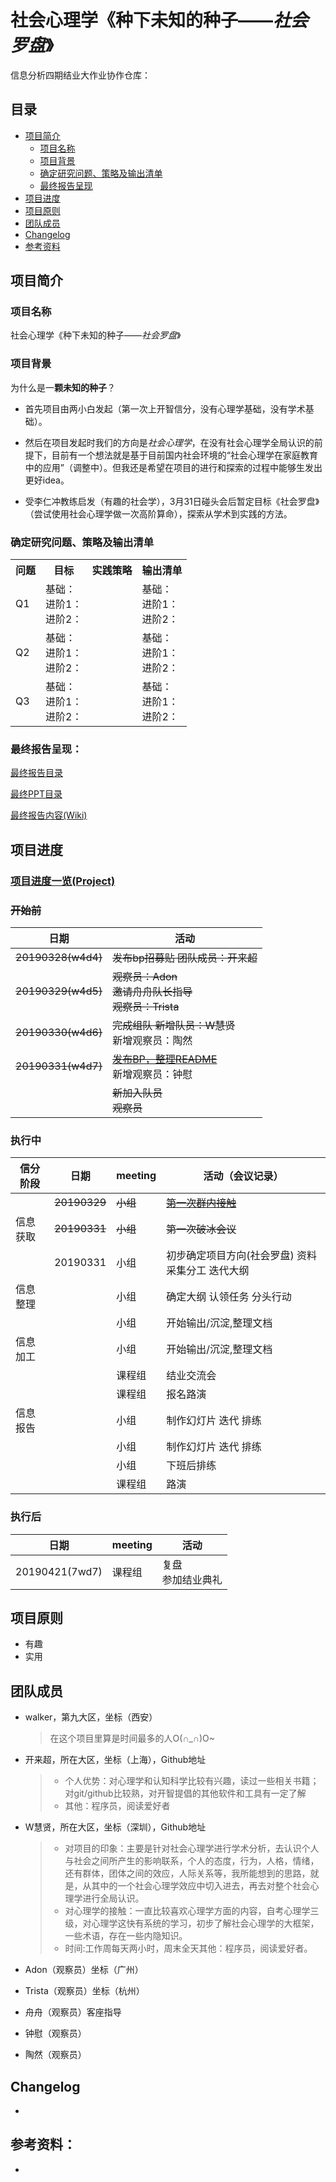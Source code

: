 # 社会心理学《种下未知的种子——*社会罗盘*》



信息分析四期结业大作业协作仓库：



## 目录

- [项目简介](#项目简介)
  - [项目名称](#项目名称)
  - [项目背景](#项目背景)
  - [确定研究问题、策略及输出清单](#确定研究问题、策略及输出清单)
  - [最终报告呈现](#最终报告呈现)
- [项目进度](#项目进度)
- [项目原则](#项目原则)
- [团队成员](#团队成员)
- [Changelog](#Changelog)
- [参考资料](#参考资料)



## 项目简介

### 项目名称

社会心理学《种下未知的种子——*社会罗盘*》

### 项目背景

为什么是一**颗未知的种子**？



- 首先项目由两小白发起（第一次上开智信分，没有心理学基础，没有学术基础）。



- 然后在项目发起时我们的方向是*社会心理学*，在没有社会心理学全局认识的前提下，目前有一个想法就是基于目前国内社会环境的“社会心理学在家庭教育中的应用”（调整中）。但我还是希望在项目的进行和探索的过程中能够生发出更好idea。

  

- 受李仁冲教练启发（有趣的社会学），3月31日碰头会后暂定目标《社会罗盘》（尝试使用社会心理学做一次高阶算命），探索从学术到实践的方法。

### 确定研究问题、策略及输出清单

<table>
   <tr>
      <th>问题</th>
      <th>目标</th>
      <th>实践策略</th>
      <th>输出清单</th>
   </tr>
   <tr>
      <td>Q1</td>
      <td>基础： <br>
             进阶1：<br>
             进阶2：</td>
      <td></td>
      <td>基础： <br>
             进阶1：<br>
             进阶2：</td>
   </tr>
   <tr>
      <td>Q2</td>
      <td>基础： <br>
             进阶1：<br>
             进阶2：</td>
      <td></td>
      <td>基础： <br>
             进阶1：<br>
             进阶2：</td>
   </tr>
   <tr>
      <td>Q3</td>
      <td>基础： <br>
             进阶1：<br>
             进阶2：</td>
      <td></td>
      <td>基础： <br>
             进阶1：<br>
             进阶2：</td>
   </tr>
</table>



### 最终报告呈现：

[最终报告目录](https://github.com/kiaorahao/IABP_Template/blob/master/Delivery/Report_TOC.md)

[最终PPT目录](https://github.com/kiaorahao/IABP_Template/blob/master/Delivery/PPT_TOC.md)

[最终报告内容(Wiki)](https://github.com/kiaorahao/IABP_Template/wiki)



## 项目进度

### [项目进度一览(Project)](https://github.com/kiaorahao/IABP_Template/projects)

### ~~开始前~~

| 日期               | 活动                                              |
| ------------------ | ------------------------------------------------- |
| ~~20190328(w4d4)~~ | ~~发布bp招募贴     团队成员：开来超~~             |
| ~~20190329(w4d5)~~ | ~~观察员：Adon<br>邀请舟舟队长指导<br>观察员：Trista~~            |
| ~~20190330(w4d6)~~ | ~~完成组队  新增队员：W慧贤~~<br>新增观察员：陶然 |
| ~~20190331(w4d7)~~ | [~~发布BP，整理README~~](https://github.com/DcyWalker/SocialPsychology/tree/master)<br>新增观察员：钟慰                        |
|                    | ~~新加入队员<br>观察员~~                          |



### 执行中

| 信分阶段 | 日期         | meeting  | 活动（会议记录）                                             |
| -------- | ------------ | -------- | ------------------------------------------------------------ |
|          | ~~20190329~~ | ~~小组~~ | [~~第一次群内接触~~](<https://github.com/DcyWalker/SocialPsychology/blob/master/meet-first.md>) |
| 信息获取 | ~~20190331~~ | ~~小组~~ | ~~第一次破冰会议~~                                           |
|          | 20190331     | 小组     | 初步确定项目方向(社会罗盘)      资料采集分工      迭代大纲   |
| 信息整理 |              | 小组     | 确定大纲      认领任务      分头行动                         |
|          |              | 小组     | 开始输出/沉淀,整理文档                                       |
| 信息加工 |              | 小组     | 开始输出/沉淀,整理文档                                       |
|          |              | 课程组   | 结业交流会                                                   |
|          |              | 课程组   | 报名路演                                                     |
| 信息报告 |              | 小组     | 制作幻灯片      迭代      排练                               |
|          |              | 小组     | 制作幻灯片      迭代      排练                               |
|          |              | 小组     | 下班后排练                                                   |
|          |              | 课程组   | 路演                                                         |



### 执行后

| 日期           | meeting | 活动                       |
| -------------- | ------- | -------------------------- |
| 20190421(7wd7) | 课程组  | 复盘      <br>参加结业典礼 |



## 项目原则

- 有趣
- 实用



## 团队成员

- walker，第九大区，坐标（西安）

  > 在这个项目里算是时间最多的人O(∩_∩)O~

- 开来超，所在大区，坐标（上海），Github地址

  > - 个人优势：对心理学和认知科学比较有兴趣，读过一些相关书籍；对git/github比较熟，对开智提倡的其他软件和工具有一定了解
  > - 其他：程序员，阅读爱好者

- W慧贤，所在大区，坐标（深圳），Github地址

  > - 对项目的印象：主要是针对社会心理学进行学术分析，去认识个人与社会之间所产生的影响联系，个人的态度，行为，人格，情绪，还有群体，团体之间的效应，人际关系等，我所能想到的思路，就是，从其中的一个社会心理学效应中切入进去，再去对整个社会心理学进行全局认识。
  > - 对心理学的接触：一直比较喜欢心理学方面的内容，自考心理学三级，对心理学这快有系统的学习，初步了解社会心理学的大框架，一些术语，存在一些内隐知识。
  > - 时间:工作周每天两小时，周末全天其他：程序员，阅读爱好者。

- Adon（观察员）坐标（广州）

- Trista（观察员）坐标（杭州）

- 舟舟（观察员）客座指导

- 钟慰（观察员）

- 陶然（观察员）





## Changelog

- 



## 参考资料：

- 
